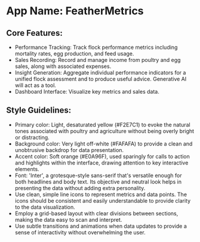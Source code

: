 # **App Name**: FeatherMetrics

## Core Features:

- Performance Tracking: Track flock performance metrics including mortality rates, egg production, and feed usage.
- Sales Recording: Record and manage income from poultry and egg sales, along with associated expenses.
- Insight Generation: Aggregate individual performance indicators for a unified flock assessment and to produce useful advice. Generative AI will act as a tool.
- Dashboard Interface: Visualize key metrics and sales data.

## Style Guidelines:

- Primary color: Light, desaturated yellow (#F2E7C1) to evoke the natural tones associated with poultry and agriculture without being overly bright or distracting.
- Background color: Very light off-white (#FAFAFA) to provide a clean and unobtrusive backdrop for data presentation.
- Accent color: Soft orange (#E0A96F), used sparingly for calls to action and highlights within the interface, drawing attention to key interactive elements.
- Font: 'Inter', a grotesque-style sans-serif that's versatile enough for both headlines and body text. Its objective and neutral look helps in presenting the data without adding extra personality.
- Use clean, simple line icons to represent metrics and data points. The icons should be consistent and easily understandable to provide clarity to the data visualization.
- Employ a grid-based layout with clear divisions between sections, making the data easy to scan and interpret.
- Use subtle transitions and animations when data updates to provide a sense of interactivity without overwhelming the user.